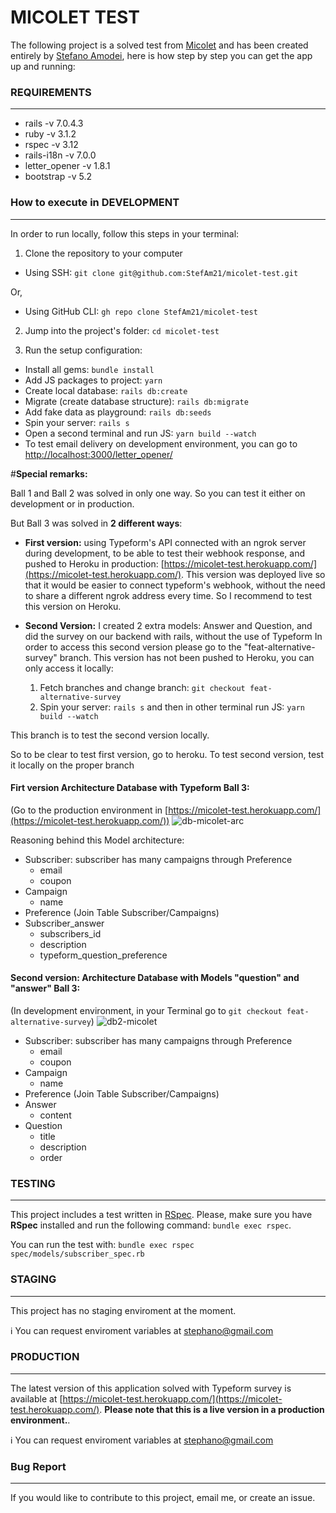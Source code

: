 # MICOLET TEST
The following project is a solved test from [Micolet](https://github.com/ecommerce-ventures/Micolet-Coding-challenge/blob/main/micolet-challenge-en.md) and has been created entirely by [Stefano Amodei](https://www.linkedin.com/in/stefano-amodei/), here is how step by step you can get the app up and running:

### REQUIREMENTS
---

- rails -v 7.0.4.3
- ruby -v 3.1.2
- rspec -v 3.12
- rails-i18n -v 7.0.0
- letter_opener -v 1.8.1
- bootstrap -v 5.2


### How to execute in DEVELOPMENT
---
In order to run locally, follow this steps in your terminal:

1. Clone the repository to your computer
  - Using SSH: `git clone git@github.com:StefAm21/micolet-test.git`
  
  Or,
  
  - Using GitHub CLI: `gh repo clone StefAm21/micolet-test`

2. Jump into the project's folder: `cd micolet-test`

3. Run the setup configuration:
  - Install all gems: `bundle install`
  - Add JS packages to project: `yarn`
  - Create local database: `rails db:create`
  - Migrate (create database structure): `rails db:migrate`
  - Add fake data as playground: `rails db:seeds`
  - Spin your server: `rails s`
  - Open a second terminal and run JS: `yarn build --watch`
  - To test email delivery on development environment, you can go to [http://localhost:3000/letter_opener/](http://localhost:3000/letter_opener/)

#**Special remarks:**

 Ball 1 and Ball 2 was solved in only one way. So you can test it either on development or in production.

But Ball 3 was solved in **2 different ways**:
- **First version:** using Typeform's API connected with an ngrok server during development, to be able to test their webhook response, and pushed to Heroku in production: [https://micolet-test.herokuapp.com/](https://micolet-test.herokuapp.com/). This version was deployed live so that it would be easier to connect typeform's webhook, without the need to share a different ngrok address every time.
So I recommend to test this version on Heroku.

- **Second Version:** I created  2 extra models: Answer and Question, and did the survey on our backend with rails, without the use of Typeform
In order to access this second version please go to the "feat-alternative-survey" branch. This version has not been pushed to Heroku, you can only access it locally:

  1. Fetch branches and change branch: `git checkout feat-alternative-survey`
  2. Spin your server: `rails s` and then in other terminal run JS: `yarn build --watch`
  
 This branch is to test the second version locally.
 
So to be clear to test first version, go to heroku. To test second version, test it locally on the proper branch

#### Firt version Architecture Database with Typeform Ball 3:
(Go to the production environment in [https://micolet-test.herokuapp.com/](https://micolet-test.herokuapp.com/))
![db-micolet-arc](https://github.com/StefAm21/micolet-test/assets/80965786/1d093150-6357-40d5-81d5-4562df9a201f)

Reasoning behind this Model architecture:
- Subscriber: subscriber has many campaigns through Preference
  - email
  - coupon
- Campaign
  - name
- Preference (Join Table Subscriber/Campaigns)
- Subscriber_answer
  - subscribers_id
  - description
  - typeform_question_preference

#### Second version: Architecture Database with Models "question" and "answer" Ball 3:
(In development environment, in your Terminal  go to `git checkout feat-alternative-survey`)
![db2-micolet](https://github.com/StefAm21/micolet-test/assets/80965786/b16064ea-455a-4669-a2bc-30b31f51b823)

- Subscriber: subscriber has many campaigns through Preference
  - email
  - coupon
- Campaign
  - name
- Preference (Join Table Subscriber/Campaigns)
- Answer
  - content
- Question
  - title
  - description
  - order

### TESTING
---
This project includes a test written in [RSpec](https://github.com/rspec/rspec-rails). Please, make sure you have **RSpec** installed and run the following command: `bundle exec rspec`.

You can run the test with: `bundle exec rspec spec/models/subscriber_spec.rb`

### STAGING
---
This project has no staging enviroment at the moment.

ℹ️ You can request enviroment variables at stephano@gmail.com

### PRODUCTION
---
The latest version of this application solved with Typeform survey is available at [https://micolet-test.herokuapp.com/](https://micolet-test.herokuapp.com/). **Please note that this is a live version in a production environment.**.

ℹ️ You can request enviroment variables at stephano@gmail.com


### Bug Report
---
If you would like to contribute to this project, email me, or create an issue.
